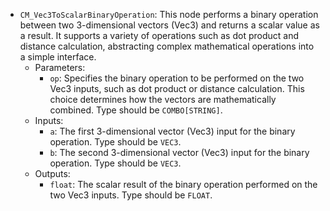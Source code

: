 - `CM_Vec3ToScalarBinaryOperation`: This node performs a binary operation between two 3-dimensional vectors (Vec3) and returns a scalar value as a result. It supports a variety of operations such as dot product and distance calculation, abstracting complex mathematical operations into a simple interface.
    - Parameters:
        - `op`: Specifies the binary operation to be performed on the two Vec3 inputs, such as dot product or distance calculation. This choice determines how the vectors are mathematically combined. Type should be `COMBO[STRING]`.
    - Inputs:
        - `a`: The first 3-dimensional vector (Vec3) input for the binary operation. Type should be `VEC3`.
        - `b`: The second 3-dimensional vector (Vec3) input for the binary operation. Type should be `VEC3`.
    - Outputs:
        - `float`: The scalar result of the binary operation performed on the two Vec3 inputs. Type should be `FLOAT`.
